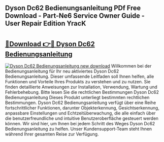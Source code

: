 ## Dyson Dc62 Bedienungsanleitung PDf Free Download - Part-Ne6 Service Owner Guide - User Repair Edition YracK

# <h2><a href="http://df4qsmn.blite.top/?on=Dyson+Dc62+Bedienungsanleitung">🔗Download 👉🔴 Dyson Dc62 Bedienungsanleitung</a></h2>

[![Dyson Dc62 Bedienungsanleitung new download](https://i.imgur.com/lujVjoI.png)](http://df4qsmn.blite.top/?on=Dyson+Dc62+Bedienungsanleitung)
Willkommen bei der Bedienungsanleitung für Ihr neu aktiviertes Dyson Dc62 Bedienungsanleitung. Dieser umfassende Leitfaden soll Ihnen helfen, alle Funktionen und Vorteile Ihres Produkts zu verstehen und zu nutzen. Sie finden detaillierte Anweisungen zur Installation, Verwendung, Wartung und Fehlerbehebung. Bitte lesen Sie die rechtlichen Bestimmungen Dyson Dc62 Bedienungsanleitung Dieses Produkt unterliegt bestimmten rechtlichen Bestimmungen. Dyson Dc62 Bedienungsanleitung verfügt über eine Reihe fortschrittlicher Funktionen, darunter Objekterkennung, Gesichtserkennung, anpassbare Einstellungen und Echtzeitüberwachung, die alle einfach über die benutzerfreundliche und intuitive Benutzeroberfläche gesteuert werden können. Wir sind hier, um Ihnen bei jedem Schritt des Weges Dyson Dc62 Bedienungsanleitung zu helfen. Unser Kundensupport-Team steht Ihnen während Ihrer gesamten Reise zur Verfügung.
